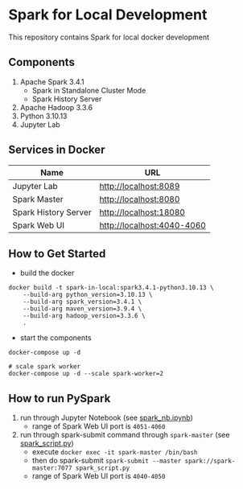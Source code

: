 # Spark for Local Development

This repository contains Spark for local docker development

## Components
1. Apache Spark 3.4.1
    - Spark in Standalone Cluster Mode
    - Spark History Server
2. Apache Hadoop 3.3.6
3. Python 3.10.13 
4. Jupyter Lab

## Services in Docker
| Name | URL |
| ----- | ----- |
| Jupyter Lab | [http://localhost:8089](http://localhost:8089) |
| Spark Master | [http://localhost:8080](http://localhost:8080) |
| Spark History Server | [http://localhost:18080](http://localhost:18080) |
| Spark Web UI | [http://localhost:4040-4060](http://localhost:4040-4060) |

## How to Get Started
- build the docker
```
docker build -t spark-in-local:spark3.4.1-python3.10.13 \
    --build-arg python_version=3.10.13 \
    --build-arg spark_version=3.4.1 \
    --build-arg maven_version=3.9.4 \
    --build-arg hadoop_version=3.3.6 \
    .
```
- start the components
```
docker-compose up -d

# scale spark worker
docker-compose up -d --scale spark-worker=2
```

## How to run PySpark 
1. run through Jupyter Notebook (see [spark_nb.ipynb](./spark_nb.ipynb))
    - range of Spark Web UI port is `4051-4060`
2. run through spark-submit command through `spark-master` (see [spark_script.py](./spark_script.py))
    - execute `docker exec -it spark-master /bin/bash`
    - then do spark-submit `spark-submit --master spark://spark-master:7077 spark_script.py`
    - range of Spark Web UI port is `4040-4050`